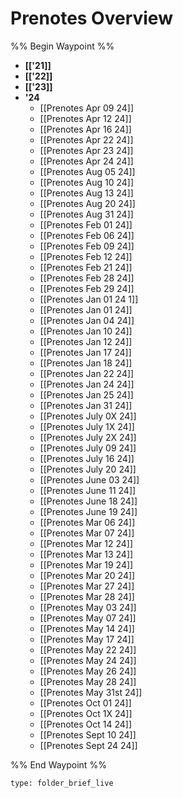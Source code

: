 # Prenotes Overview
%% Begin Waypoint %%
- **[['21]]**
- **[['22]]**
- **[['23]]**
- **'24**
	- [[Prenotes Apr 09 24]]
	- [[Prenotes Apr 12 24]]
	- [[Prenotes Apr 16 24]]
	- [[Prenotes Apr 22 24]]
	- [[Prenotes Apr 23 24]]
	- [[Prenotes Apr 24 24]]
	- [[Prenotes Aug 05 24]]
	- [[Prenotes Aug 10 24]]
	- [[Prenotes Aug 13 24]]
	- [[Prenotes Aug 20 24]]
	- [[Prenotes Aug 31 24]]
	- [[Prenotes Feb 01 24]]
	- [[Prenotes Feb 06 24]]
	- [[Prenotes Feb 09 24]]
	- [[Prenotes Feb 12 24]]
	- [[Prenotes Feb 21 24]]
	- [[Prenotes Feb 28 24]]
	- [[Prenotes Feb 29 24]]
	- [[Prenotes Jan 01 24 1]]
	- [[Prenotes Jan 01 24]]
	- [[Prenotes Jan 04 24]]
	- [[Prenotes Jan 10 24]]
	- [[Prenotes Jan 12 24]]
	- [[Prenotes Jan 17 24]]
	- [[Prenotes Jan 18 24]]
	- [[Prenotes Jan 22 24]]
	- [[Prenotes Jan 24 24]]
	- [[Prenotes Jan 25 24]]
	- [[Prenotes Jan 31 24]]
	- [[Prenotes July 0X 24]]
	- [[Prenotes July 1X 24]]
	- [[Prenotes July 2X 24]]
	- [[Prenotes July 09 24]]
	- [[Prenotes July 16 24]]
	- [[Prenotes July 20 24]]
	- [[Prenotes June 03 24]]
	- [[Prenotes June 11 24]]
	- [[Prenotes June 18 24]]
	- [[Prenotes June 19 24]]
	- [[Prenotes Mar 06 24]]
	- [[Prenotes Mar 07 24]]
	- [[Prenotes Mar 12 24]]
	- [[Prenotes Mar 13 24]]
	- [[Prenotes Mar 19 24]]
	- [[Prenotes Mar 20 24]]
	- [[Prenotes Mar 27 24]]
	- [[Prenotes Mar 28 24]]
	- [[Prenotes May 03 24]]
	- [[Prenotes May 07 24]]
	- [[Prenotes May 14 24]]
	- [[Prenotes May 17 24]]
	- [[Prenotes May 22 24]]
	- [[Prenotes May 24 24]]
	- [[Prenotes May 26 24]]
	- [[Prenotes May 28 24]]
	- [[Prenotes May 31st 24]]
	- [[Prenotes Oct 01 24]]
	- [[Prenotes Oct 1X 24]]
	- [[Prenotes Oct 14 24]]
	- [[Prenotes Sept 10 24]]
	- [[Prenotes Sept 24 24]]

%% End Waypoint %%

```ccard
type: folder_brief_live
```
 
